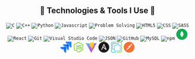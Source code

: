 <br>
<!-- Technologies & Tools -->
<h2 align="center">🚀 Technologies & Tools I Use 🚀</h2>
<p align="center">
    <code><img title="C" height="40" src="../images/c.svg"></code>
    <code><img title="C++" height="40" src="../images/cpp.svg"></code>
    <code><img title="Python" height="40" src="../images/python-original.svg"></code>
    <code><img title="Javascript" height="40" src="../images/javascript.svg"></code>
    <code><img title="Problem Solving" height="40" src="../images/problemSolving.png"></code>
    <code><img title="HTML5" height="40" src="../images/html5.svg"></code>
    <code><img title="CSS" height="40" src="../images/css.svg"></code>
    <code><img title="SASS" height="40" src="../images/sass.svg"></code>
    <code><img title="React" height="40" src="../images/react-original.svg"></code>
    <code><img title="Git" height="40" src="../images/git-original.svg"></code>
    <code><img title="Visual Studio Code" height="40" src="../images/vscode.png"></code>
    <code><img title="JSON" height="40" src="../images/json.svg"></code>
    <code><img title="GitHub" height="40" src="../images/github.svg"></code>
    <code><img title="MySQL" height="40" src="../images/mysql.svg"></code>
    <code><img title="npm" height="30" src="../images/npm.svg"></code>
    <code><img title="MongoDB" height="30" src="../images/mongodb.svg"></code>
    <code><img title="Jira" height="30" src="../images/jira.svg"></code>
    <code><img title="Node" height="30" src="../images/node.svg"></code>
    <code><img title="Vite" height="30" src="../images/vite.svg"></code>
    <code><img title="Ansible" height="30" src="../images/ansible.svg"></code>
    <code><img title="Ansible" height="30" src="../images/vSphere.svg"></code>
    <code><img title="Postman" height="30" src="../images/postman.svg"></code>
    <!-- <code><img title="C#" height="40" src="../images/cSharp.svg"></code> -->
    <!-- <code><img title="Django" height="40" src="../images/django.png"></code> -->
    <!-- <code><img title="Gulp" height="30" src="../images/gulp.svg"></code> -->
    <!-- <code><img title="Redux" height="30" src="../images/redux.svg"></code> -->
    <!-- <code><img title="AngularJS" height="40" src="../images/angularjs.png"></code> -->
    <!-- <code><img title=".NetCore" height="30" src="../images/dotnetcore.svg"></code> -->
    <!-- <code><img title="PostgreSQL" height="30" src="../images/postgresql.svg"></code> -->
    <!-- <code><img title="Microsoft Visual Studio" height="40" src="../images/visualstudio.png"></code> -->
    <!-- <code><img title="JQuery" height="40" src="../images/jquery-original.svg"></code> -->
    <!-- <code><img title="Java" height="40" src="../images/java-original.svg"></code> -->
    <!-- <code><img title="Unity" height="30" src="../images/unity3d.svg"></code> -->
    <!-- <code><img title="Android" height="30" src="../images/android.svg"></code> -->
    <!-- <code><img title="PHP" height="40" src="../images/php.svg"></code> -->
    <!-- <code><img title="Flask" height="30" src="../images/flask.png"></code> -->
</p>

